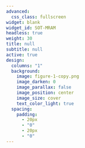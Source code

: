 ```yaml
---
advanced:
  css_class: fullscreen
widget: blank
widget_id: SOT-MRAM
headless: true
weight: 30
title: null
subtitle: null
active: true
design:
  columns: "1"
  background:
    image: figure-1-copy.png
    image_darken: 0
    image_parallax: false
    image_position: center
    image_size: cover
    text_color_light: true
  spacing:
    padding:
      - 20px
      - "0"
      - 20px
      - "0"
---
```

